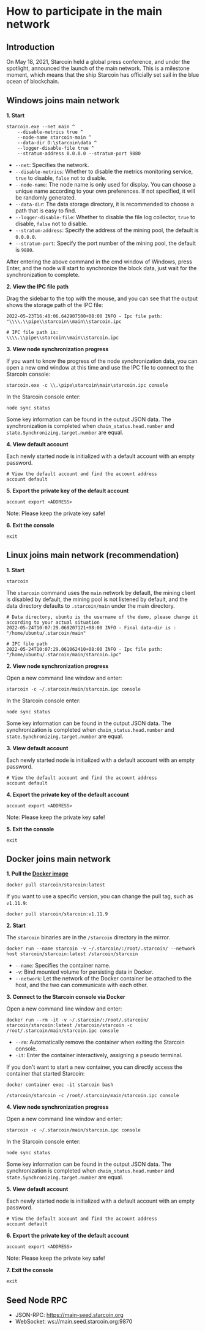 # How to participate in the main network

## Introduction

On May 18, 2021, Starcoin held a global press conference, and under the spotlight, announced the launch of the main network.
This is a milestone moment, which means that the ship Starcoin has officially set sail in the blue ocean of blockchain.

## Windows joins main network

**1. Start**

```shell
starcoin.exe --net main ^
    --disable-metrics true ^
    --node-name starcoin-main ^
    --data-dir D:\starcoin\data ^
    --logger-disable-file true ^
    --stratum-address 0.0.0.0 --stratum-port 9880
```

- `--net`: Specifies the network.
- `--disable-metrics`: Whether to disable the metrics monitoring service, `true` to disable, `false` not to disable.
- `--node-name`: The node name is only used for display. You can choose a unique name according to your own preferences. If not specified, it will be randomly generated.
- `--data-dir`: The data storage directory, it is recommended to choose a path that is easy to find.
- `--logger-disable-file`: Whether to disable the file log collector, `true` to disable, `false` not to disable.
- `--stratum-address`: Specify the address of the mining pool, the default is `0.0.0.0`.
- `--stratum-port`: Specify the port number of the mining pool, the default is `9880`.

After entering the above command in the cmd window of Windows, press Enter, and the node will start to synchronize the block data, just wait for the synchronization to complete.

**2. View the IPC file path**

Drag the sidebar to the top with the mouse, and you can see that the output shows the storage path of the IPC file:

```shell
2022-05-23T16:40:06.642907500+08:00 INFO - Ipc file path: "\\\\.\\pipe\\starcoin\\main\\starcoin.ipc

# IPC file path is:
\\\\.\\pipe\\starcoin\\main\\starcoin.ipc
```

**3. View node synchronization progress**

If you want to know the progress of the node synchronization data, you can open a new cmd window at this time and use the IPC file to connect to the Starcoin console:

```shell
starcoin.exe -c \\.\pipe\starcoin\main\starcoin.ipc console
```

In the Starcoin console enter:

```shell
node sync status
```

Some key information can be found in the output JSON data.
The synchronization is completed when `chain_status.head.number` and `state.Synchronizing.target.number` are equal.

**4. View default account**

Each newly started node is initialized with a default account with an empty password.

```shell
# View the default account and find the account address
account default
```

**5. Export the private key of the default account**

```shell
account export <ADDRESS>
```

Note: Please keep the private key safe!

**6. Exit the console**

```shell
exit
```

## Linux joins main network (recommendation)

**1. Start**

```shell
starcoin
```

The `starcoin` command uses the `main` network by default, the mining client is disabled by default, the mining pool is not listened by default, and the data directory defaults to `.starcoin/main` under the main directory.

```shell
# Data directory, ubuntu is the username of the demo, please change it according to your actual situation
2022-05-24T10:07:29.069207121+08:00 INFO - Final data-dir is : "/home/ubuntu/.starcoin/main"

# IPC file path
2022-05-24T10:07:29.061062410+08:00 INFO - Ipc file path: "/home/ubuntu/.starcoin/main/starcoin.ipc"
```

**2. View node synchronization progress**

Open a new command line window and enter:

```shell
starcoin -c ~/.starcoin/main/starcoin.ipc console
```

In the Starcoin console enter:

```shell
node sync status
```

Some key information can be found in the output JSON data.
The synchronization is completed when `chain_status.head.number` and `state.Synchronizing.target.number` are equal.

**3. View default account**

Each newly started node is initialized with a default account with an empty password.

```shell
# View the default account and find the account address
account default
```

**4. Export the private key of the default account**

```shell
account export <ADDRESS>
```

Note: Please keep the private key safe!

**5. Exit the console**

```shell
exit
```

## Docker joins main network

**1. Pull the [Docker image](https://hub.docker.com/r/starcoin/starcoin/)**

```shell
docker pull starcoin/starcoin:latest
```

If you want to use a specific version, you can change the pull tag, such as `v1.11.9`:

```shell
docker pull starcoin/starcoin:v1.11.9
```

**2. Start**

The `starcoin` binaries are in the `/starcoin` directory in the mirror.

```shell
docker run --name starcoin -v ~/.starcoin/:/root/.starcoin/ --network host starcoin/starcoin:latest /starcoin/starcoin
```

- `--name`: Specifies the container name.
- `-v`: Bind mounted volume for persisting data in Docker.
- `--network`: Let the network of the Docker container be attached to the host, and the two can communicate with each other.

**3. Connect to the Starcoin console via Docker**

Open a new command line window and enter:

```shell
docker run --rm -it -v ~/.starcoin/:/root/.starcoin/ starcoin/starcoin:latest /starcoin/starcoin -c /root/.starcoin/main/starcoin.ipc console
```

- `--rm`: Automatically remove the container when exiting the Starcoin console.
- `-it`: Enter the container interactively, assigning a pseudo terminal.

If you don't want to start a new container, you can directly access the container that started Starcoin:

```shell
docker container exec -it starcoin bash

/starcoin/starcoin -c /root/.starcoin/main/starcoin.ipc console
```

**4. View node synchronization progress**

Open a new command line window and enter:

```shell
starcoin -c ~/.starcoin/main/starcoin.ipc console
```

In the Starcoin console enter:

```shell
node sync status
```

Some key information can be found in the output JSON data.
The synchronization is completed when `chain_status.head.number` and `state.Synchronizing.target.number` are equal.

**5. View default account**

Each newly started node is initialized with a default account with an empty password.

```shell
# View the default account and find the account address
account default
```

**6. Export the private key of the default account**

```shell
account export <ADDRESS>
```

Note: Please keep the private key safe!

**7. Exit the console**

```shell
exit
```

## Seed Node RPC
- JSON-RPC: https://main-seed.starcoin.org
- WebSocket: ws://main.seed.starcoin.org:9870
